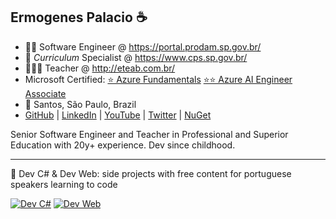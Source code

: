 ## Ermogenes Palacio ☕
- 🐱‍👤 Software Engineer @ https://portal.prodam.sp.gov.br/
- 🦉 _Curriculum_ Specialist @ https://www.cps.sp.gov.br/
- 👨🏻‍🏫 Teacher @ http://eteab.com.br/
- Microsoft Certified: [⭐ Azure Fundamentals](https://www.youracclaim.com/badges/6380b971-e8f4-4757-a4ab-4cc1a52f95f3/public_url) [⭐⭐ Azure AI Engineer Associate](https://www.youracclaim.com/badges/61de0d9e-076e-42f9-87fc-118897772d79/public_url)
- 📍 Santos, São Paulo, Brazil
- [GitHub](https://github.com/ermogenes) | [LinkedIn](https://www.linkedin.com/in/ermogenes/) | [YouTube](https://www.youtube.com/channel/UCeRLqYFNV2wPBclJLzbJ2Fw) | [Twitter](http://twitter.com/ermogenes) | [NuGet](https://www.nuget.org/profiles/ermogenes)

Senior Software Engineer and Teacher in Professional and Superior Education with 20y+ experience. Dev since childhood.

---

🔭 Dev C# & Dev Web: side projects with free content for portuguese speakers learning to code

[![Dev C#](https://raw.githubusercontent.com/ermogenes/aulas-programacao-web/master/content/logo-dev-cs.png)](https://github.com/ermogenes/aulas-programacao-csharp) [![Dev Web](https://raw.githubusercontent.com/ermogenes/aulas-programacao-csharp/master/content/logo-dev-web.png)](https://github.com/ermogenes/aulas-programacao-web)
